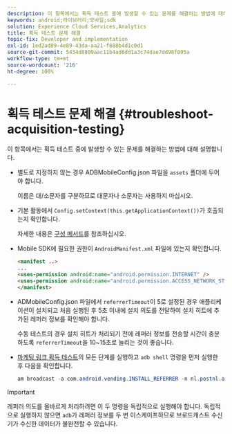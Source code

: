 ```yaml
---
description: 이 항목에서는 획득 테스트 중에 발생할 수 있는 문제를 해결하는 방법에 대해 설명합니다.
keywords: android;라이브러리;모바일;sdk
solution: Experience Cloud Services,Analytics
title: 획득 테스트 문제 해결
topic-fix: Developer and implementation
exl-id: 1ed2ad89-4e89-43da-aa21-f688b4d1c0d1
source-git-commit: 5434d8809aac11b4ad6dd1a3c74dae7dd98f095a
workflow-type: tm+mt
source-wordcount: '216'
ht-degree: 100%

---
```


# 획득 테스트 문제 해결 {#troubleshoot-acquisition-testing}

이 항목에서는 획득 테스트 중에 발생할 수 있는 문제를 해결하는 방법에 대해 설명합니다.

* 별도로 지정하지 않는 경우 ADBMobileConfig.json 파일을 `assets` 폴더에 두어야 합니다.

   이름은 대/소문자를 구분하므로 대문자나 소문자는 사용하지 마십시오.

* 기본 활동에서 `Config.setContext(this.getApplicationContext())`가 호출되는지 확인합니다.

   자세한 내용은 [구성 메서드](../configuration/methods.md)를 참조하십시오.

* Mobile SDK에 필요한 권한이 `AndroidManifest.xml` 파일에 있는지 확인합니다.

   ```html
   <manifest ..>
   ... 
   <uses-permission android:name="android.permission.INTERNET" />
   <uses-permission android:name="android.permission.ACCESS_NETWORK_STATE" />
   </manifest>
   ```

* ADMobileConfig.json 파일에서 `referrerTimeout`이 5로 설정된 경우 애플리케이션이 설치되고 처음 실행된 후 5초 이내에 설치 의도를 전달하여 설치 히트에 추가된 레퍼러 정보를 확인해야 합니다.

   수동 테스트의 경우 설치 히트가 처리되기 전에 레퍼러 정보를 전송할 시간이 충분하도록 `referrerTimeout`을 10~15초로 늘리는 것이 좋습니다. 

* [마케팅 링크 획득 테스트](t-testing-marketing-link-acquisition.md)의 모든 단계를 실행하고 `adb shell` 명령을 먼저 실행한 후 다음을 확인합니다.

   ```java
   am broadcast -a com.android.vending.INSTALL_REFERRER -n nl.postnl.app/.tracking.AdobeAcquisitionLinkBroadcastReceiver --es "referrer" "utm_source=adb_acq_v3&utm_campaign=adb_acq_v3&utm_content=<the newly generated id at step #7>"
   ```

>[!IMPORTANT]
>
>레퍼러 의도를 올바르게 처리하려면 이 두 명령을 독립적으로 실행해야 합니다. 독립적으로 실행하지 않으면 `adb`가 레퍼러 정보를 두 번 이스케이프하므로 브로드캐스트 수신기가 수신한 데이터가 불완전할 수 있습니다.
